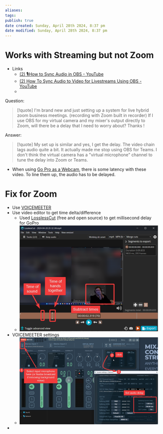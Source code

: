 ```yaml
---
aliases: 
tags: 
publish: true
date created: Sunday, April 28th 2024, 8:37 pm
date modified: Sunday, April 28th 2024, 8:37 pm
---
```


# Works with Streaming but not Zoom
- Links
	- [(2) 🎙️How to Sync Audio in OBS - YouTube](https://www.youtube.com/watch?v=xM7bJQb3rK0) 
	- [(2) How To Sync Audio to Video for Livestreams Using OBS - YouTube](https://www.youtube.com/watch?v=ZkYr1e9xTcE) 
	- 

Question:
> [!quote] I'm brand new and just setting up a system for live hybrid zoom business meetings. (recording with Zoom built in recorder) If I use OBS for my virtual camera and my mixer's output directly to Zoom, will there be a delay that I need to worry about? Thanks !

Answer:
> [!quote] My set up is similar and yes, I get the delay. The video chain lags audio quite a bit. It actually made me stop using OBS for Teams. I don't think the virtual camera has a "virtual microphone" channel to tune the delay into Zoom or Teams.

- When using [Go Pro as a Webcam](../../⬇%20INBOX,%20DROPZONE/Go%20Pro%20as%20a%20Webcam.md), there is some latency with these video.  To line them up, the audio has to be delayed.

# Fix for Zoom
- Use [VOICEMEETER](https://voicemeeter.com/) 
- Use video editor to get time delta/difference
	- Used [LosslessCut](https://mifi.no/losslesscut/) (free and open source) to get millisecond delay for GoPro
	- ![](_attachments/Sync%20Video%20and%20Audio/IMG-20240428203723763.png)
- VOICEMEETER settings
	- ![](_attachments/Sync%20Video%20and%20Audio/IMG-20240428203723839.png)
- 